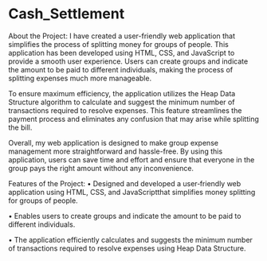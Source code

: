 # Cash_Settlement

About the Project: 
I have created a user-friendly web application that simplifies the process of splitting money for groups of people. This application has been developed using HTML, CSS, and JavaScript to provide a smooth user experience. Users can create groups and indicate the amount to be paid to different individuals, making the process of splitting expenses much more manageable.

To ensure maximum efficiency, the application utilizes the Heap Data Structure algorithm to calculate and suggest the minimum number of transactions required to resolve expenses. This feature streamlines the payment process and eliminates any confusion that may arise while splitting the bill.

Overall, my web application is designed to make group expense management more straightforward and hassle-free. By using this application, users can save time and effort and ensure that everyone in the group pays the right amount without any inconvenience.

Features of the Project:
• Designed and developed a user‑friendly web application using HTML, CSS, and JavaScriptthat simplifies money splitting for groups of people.

• Enables users to create groups and indicate the amount to be paid to different individuals.

• The application efficiently calculates and suggests the minimum number of transactions required to resolve expenses using Heap Data Structure.
